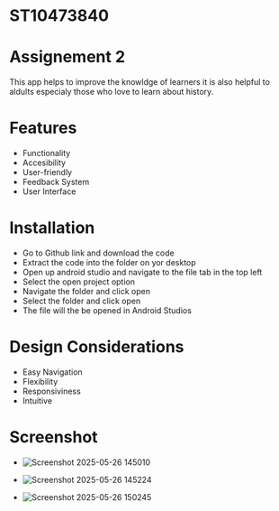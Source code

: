 # ST10473840
# Assignement 2
This app helps to improve the knowldge of learners it is also helpful to aldults especialy those who love to learn about history.
# Features
* Functionality
* Accesibility
* User-friendly
* Feedback System
* User Interface
# Installation
* Go to Github link and download the code
* Extract the code into the folder on yor desktop
* Open up android studio and navigate to the file tab in the top left
* Select the open project option
* Navigate the folder and click open
* Select the folder and click open
* The file will the be opened in Android Studios
# Design Considerations
* Easy Navigation
* Flexibility
* Responsiviness
* Intuitive
# Screenshot
* ![Screenshot 2025-05-26 145010](https://github.com/user-attachments/assets/cad20ab7-400f-4115-8220-26d217b8d110)
* ![Screenshot 2025-05-26 145224](https://github.com/user-attachments/assets/8ca5c749-1a85-4524-bae5-0727fba57a0d)

* ![Screenshot 2025-05-26 150245](https://github.com/user-attachments/assets/f07a9f85-b83d-479b-bf0e-dd8f800304a3)


